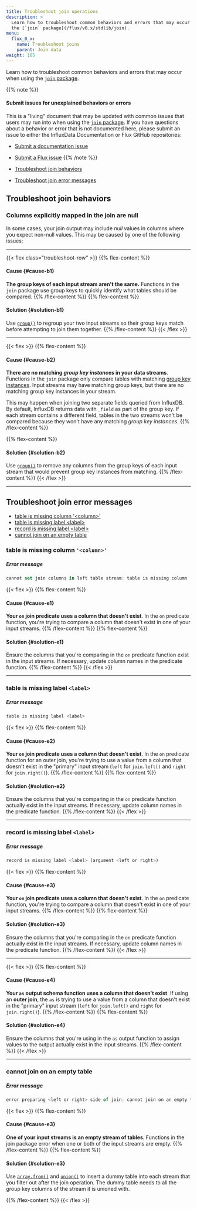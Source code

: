 ```yaml
---
title: Troubleshoot join operations
description: >
  Learn how to troubleshoot common behaviors and errors that may occur when using
  the [`join` package](/flux/v0.x/stdlib/join).
menu:
  flux_0_x:
    name: Troubleshoot joins
    parent: Join data
weight: 105
---
```


Learn how to troubleshoot common behaviors and errors that may occur when using
the [`join` package](/flux/v0.x/stdlib/join).

{{% note %}}
#### Submit issues for unexplained behaviors or errors

This is a "living" document that may be updated with common issues
that users may run into when using the [`join` package](/flux/v0.x/stdlib/join).
If you have questions about a behavior or error that is not documented here,
please submit an issue to either the InfluxData Documentation or Flux GitHub repositories:

- [Submit a documentation issue](https://github.com/influxdata/docs-v2/issues/new/choose)
- [Submit a Flux issue](https://github.com/influxdata/flux/issues/new/choose)
{{% /note %}}

- [Troubleshoot join behaviors](#troubleshoot-join-behaviors)
- [Troubleshoot join error messages](#troubleshoot-join-error-messages)

## Troubleshoot join behaviors

### Columns explicitly mapped in the join are null

In some cases, your join output may include _null_ values in
columns where you expect non-null values. This may be caused by one of the following issues:

---

{{< flex class="troubleshoot-row" >}}
{{% flex-content %}}
#### Cause {#cause-b1}

**The group keys of each input stream aren't the same.**
Functions in the `join` package use group keys to quickly identify what tables
should be compared.
{{% /flex-content %}}
{{% flex-content %}}
#### Solution {#solution-b1}

Use [`group()`](/flux/v0.x/stdlib/universe/group/) to regroup
your two input streams so their group keys match before attempting to join
them together.
{{% /flex-content %}}
{{< /flex >}}

---

{{< flex >}}
{{% flex-content %}}
#### Cause {#cause-b2}

**There are no matching _group key instances_ in your data streams**.
Functions in the `join` package only compare tables with matching
[group key instances](/flux/v0.x/get-started/data-model/#example-group-key-instances).
Input streams may have matching group keys, but there are no matching group
key instances in your stream.

This may happen when joining two separate fields
queried from InfluxDB. By default, InfluxDB returns data with `_field` as part
of the group key. If each stream contains a different field, tables in the two
streams won't be compared because they won't have any matching _group key instances_.
{{% /flex-content %}}

{{% flex-content %}}
#### Solution {#solution-b2}

Use [`group()`](/flux/v0.x/stdlib/universe/group/) to remove 
any columns from the group keys of each input stream that would prevent
group key instances from matching.
{{% /flex-content %}}
{{< /flex >}}

---

## Troubleshoot join error messages

- [table is missing column \'\<column\>\'](#table-is-missing-column-column)
- [table is missing label \<label\>](#table-is-missing-label-label)
- [record is missing label \<label\>](#record-is-missing-label-label)
- [cannot join on an empty table](#cannot-join-on-an-empty-table)

### table is missing column `'<column>'`

##### Error message
```js
cannot set join columns in left table stream: table is missing column '<column>'
```

{{< flex >}}
{{% flex-content %}}
#### Cause {#cause-e1}

**Your `on` join predicate uses a column that doesn't exist**.
In the `on` predicate function, you're trying to compare a column
that doesn't exist in one of your input streams.
{{% /flex-content %}}
{{% flex-content %}}
#### Solution {#solution-e1}

Ensure the columns that you're comparing in the `on` predicate
function exist in the input streams.
If necessary, update column names in the predicate function.
{{% /flex-content %}}
{{< /flex >}}

---

### table is missing label `<label>`

##### Error message
```js
table is missing label <label>
```

{{< flex >}}
{{% flex-content %}}
#### Cause {#cause-e2}

**Your `on` join predicate uses a column that doesn't exist**.
In the `on` predicate function for an outer join, you're trying to use a value
from a column that doesn't exist in the "primary" input stream
(`left` for `join.left()` and `right` for `join.right()`).
{{% /flex-content %}}
{{% flex-content %}}
#### Solution {#solution-e2}

Ensure the columns that you're comparing in the `on` predicate
function actually exist in the input streams.
If necessary, update column names in the predicate function.
{{% /flex-content %}}
{{< /flex >}}

---

### record is missing label `<label>`

##### Error message
```js
record is missing label <label> (argument <left or right>)
```

{{< flex >}}
{{% flex-content %}}
#### Cause {#cause-e3}

**Your `on` join predicate uses a column that doesn't exist**.
In the `on` predicate function, you're trying to compare a column
that doesn't exist in one of your input streams.
{{% /flex-content %}}
{{% flex-content %}}
#### Solution {#solution-e3}

Ensure the columns that you're comparing in the `on` predicate
function actually exist in the input streams.
If necessary, update column names in the predicate function.
{{% /flex-content %}}
{{< /flex >}}

---

{{< flex >}}
{{% flex-content %}}
#### Cause {#cause-e4}

**Your `as` output schema function uses a column that doesn't exist**.
If using an **outer join**, the `as` is trying to use a value
from a column that doesn't exist in the "primary" input stream
(`left` for `join.left()` and `right` for `join.right()`).
{{% /flex-content %}}
{{% flex-content %}}
#### Solution {#solution-e4}

Ensure the columns that you're using in the `as` output function to assign
values to the output actually exist in the input streams.
{{% /flex-content %}}
{{< /flex >}}

---

### cannot join on an empty table

##### Error message
```js
error preparing <left or right> side of join: cannot join on an empty table
```

{{< flex >}}
{{% flex-content %}}
#### Cause {#cause-e3}

**One of your input streams is an empty stream of tables**.
Functions in the join package error when one or both of the input
streams are empty.
{{% /flex-content %}}
{{% flex-content %}}
#### Solution {#solution-e3}

Use [`array.from()`](/flux/v0.x/stdlib/array/from/) and
[`union()`](/flux/v0.x/stdlib/universe/union/) to insert a dummy table into each
stream that you filter out after the join operation.
The dummy table needs to all the group key columns of the stream it is unioned with.

{{% /flex-content %}}
{{< /flex >}}
